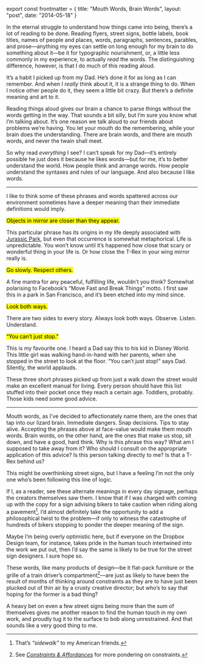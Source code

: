 export const frontmatter = {
title: "Mouth Words, Brain Words",
layout: "post",
date: "2014-05-18"
}

In the eternal struggle to understand how things came into being, there’s a lot of reading to be done. Reading flyers, street signs, bottle labels, book titles, names of people and places, words, paragraphs, sentences, parables, and prose—anything my eyes can settle on long enough for my brain to do something about it—be it for typographic nourishment, or, a little less commonly in my experience, to actually *read* the words. The distinguishing difference, however, is that I do much of this reading aloud.

It’s a habit I picked up from my Dad. He’s done it for as long as I can remember. And when I *really* think about it, it is a strange thing to do. When I notice other people do it, they seem a little bit crazy. But there’s a definite meaning and art to it.

Reading things aloud gives our brain a chance to parse things without the words getting in the way. That sounds a bit silly, but I’m sure you know what I’m talking about. It’s one reason we talk aloud to our friends about problems we’re having. You let your mouth do the remembering, while your brain does the understanding. There are brain words, and there are mouth words, and never the twain shall meet.

So why read *everything* I see? I can’t speak for my Dad—it’s entirely possible he just does it because he likes words—but for me, it’s to better understand the world. How people think and arrange words. How people understand the syntaxes and rules of our language. And also because I like words.

* * *

I like to think some of these phrases and words spattered across our environment sometimes have a deeper meaning than their immediate definitions would imply.

<p class="gamma promo"><mark>Objects in mirror are closer than they appear.</mark></p>

This particular phrase has its origins in my life deeply associated with [Jurassic Park](http://i283.photobucket.com/albums/kk316/LoneWolf19/Ford%20Ranger/Objects_in_mirror.jpg), but even that occurrence is somewhat metaphorical. Life is unpredictable. You won’t know until it’s happened how close that scary or wonderful thing in your life is. Or how close the T-Rex in your wing mirror really is.

<p class="gamma promo"><mark>Go slowly. Respect others.</mark></p>

A fine mantra for any peaceful, fulfilling life, wouldn’t you think? Somewhat polarising to Facebook’s “Move Fast and Break Things” motto. I first saw this in a park in San Francisco, and it’s been etched into my mind since.

<p class="gamma promo"><mark>Look both ways.</mark></p>

There are two sides to every story. Always look both ways. Observe. Listen. Understand.

<p class="gamma promo"><mark>“You can’t just stop.”</mark></p>

This is my favourite one. I heard a Dad say this to his kid in Disney World. This little girl was walking hand-in-hand with her parents, when she stopped in the street to look at the floor. “You can’t just stop!” says Dad. Silently, the world applauds.

These three short phrases picked up from just a walk down the street would make an excellent manual for living. Every person should have this list stuffed into their pocket once they reach a certain age. Toddlers, probably. Those kids need some good advice.

* * *

Mouth words, as I’ve decided to affectionately name them, are the ones that tap into our lizard brain. Immediate dangers. Snap decisions. Tips to stay alive. Accepting the phrases above at face-value would make them mouth words. Brain words, on the other hand, are the ones that make us stop, sit down, and have a good, hard think. Why is this phrase this way? What am I supposed to take away from it? Who should I consult on the appropriate application of this advice? Is this person talking directly to me? Is that a T-Rex behind us?

This might be overthinking street signs, but I have a feeling I’m not the only one who’s been following this line of logic.

If I, as a reader, see these alternate meanings in every day signage, perhaps the creators themselves saw them. I know that if I was charged with coming up with the copy for a sign advising bikers to take caution when riding along a pavement[^1], I’d almost definitely take the opportunity to add a philosophical twist to the problem—if only to witness the catastrophe of hundreds of bikers stopping to ponder the deeper meaning of the sign.

Maybe I’m being overly optimistic here, but if everyone on the Dropbox Design team, for instance, takes pride in the human touch intertwined into the work we put out, then I’d say the same is likely to be true for the street sign designers. I sure hope so.

These words, like many products of design—be it flat-pack furniture or the grille of a train driver’s compartment[^2]—are just as likely to have been the result of months of thinking around constraints as they are to have just been plucked out of thin air by a crusty creative director; but who’s to say that hoping for the former is a bad thing?

A heavy bet on even a few street signs being more than the sum of themselves gives me another reason to find the human touch in my own work, and proudly tug it to the surface to bob along unrestrained. And that sounds like a very good thing to me.

[^1]: That’s *“sidewalk”* to my American friends.
[^2]: See [*Constraints & Affordances*](/2012/06/11/constraints-affordances/) for more pondering on constraints.
